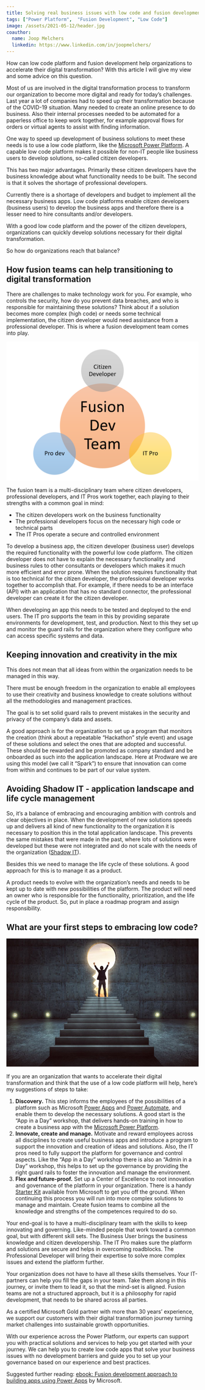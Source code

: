 ```yaml
---
title: Solving real business issues with low code and fusion development – how to do it.
tags: ["Power Platform",  "Fusion Development", "Low Code"]
image: /assets/2021-05-12/header.jpg
coauthor: 
  name: Joop Melchers 
  linkedin: https://www.linkedin.com/in/joopmelchers/
---
```

How can low code platform and fusion development help organizations to accelerate their digital transformation? With this article I will give my view and some advice on this question.

Most of us are involved in the digital transformation process to transform our organization to become more digital and ready for today’s challenges. Last year a lot of companies had to speed up their transformation because of the COVID-19 situation. Many needed to create an online presence to do business. Also their internal processes needed to be automated for a paperless office to keep work together, for example approval flows for orders or virtual agents to assist with finding information.

One way to speed up development of business solutions to meet these needs is to use a low code platform, like the [Microsoft Power Platform](https://www.prodwaregroup.com/our-solutions/microsoft-power-platform/). A capable low code platform makes it possible for non-IT people like business users to develop solutions, so-called citizen developers. 

This has two major advantages. Primarily these citizen developers have the business knowledge about what functionality needs to be built. The second is that it solves the shortage of professional developers. 

Currently there is a shortage of developers and budget to implement all the necessary business apps. Low code platforms enable citizen developers (business users) to develop the business apps and therefore there is a lesser need to hire consultants and/or developers. 

With a good low code platform and the power of the citizen developers, organizations can quickly develop solutions necessary for their digital transformation.

So how do organizations reach that balance?

## How fusion teams can help transitioning to digital transformation
There are challenges to make technology work for you. For example, who controls the security, how do you prevent data breaches, and who is responsible for maintaining these solutions? Think about if a solution becomes more complex (high code) or needs some technical implementation, the citizen developer would need assistance from a professional developer. This is where a fusion development team comes into play.
  
![Fusion Dev team](/assets/2021-05-12/image1.png)

The fusion team is a multi-disciplinary team where citizen developers, professional developers, and IT Pros work together, each playing to their strengths with a common goal in mind: 

- The citizen developers work on the business functionality
- The professional developers focus on the necessary high code or technical parts
- The IT Pros operate a secure and controlled environment

To develop a business app, the citizen developer (business user) develops the required functionality with the powerful low code platform. The citizen developer does not have to explain the necessary functionality and business rules to other consultants or developers which makes it much more efficient and error prone. When the solution requires functionality that is too technical for the citizen developer, the professional developer works together to accomplish that. For example, if there needs to be an interface (API) with an application that has no standard connector, the professional developer can create it for the citizen developer. 

When developing an app this needs to be tested and deployed to the end users. The IT pro supports the team in this by providing separate environments for development, test, and production. Next to this they set up and monitor the guard rails for the organization where they configure who can access specific systems and data.

## Keeping innovation and creativity in the mix
This does not mean that all ideas from within the organization needs to be managed in this way. 

There must be enough freedom in the organization to enable all employees to use their creativity and business knowledge to create solutions without all the methodologies and management practices. 

The goal is to set solid guard rails to prevent mistakes in the security and privacy of the company’s data and assets. 

A good approach is for the organization to set up a program that monitors the creation (think about a repeatable “Hackathon” style event) and usage of these solutions and select the ones that are adopted and successful. These should be rewarded and be promoted as company standard and be onboarded as such into the application landscape.  Here at Prodware we are using this model (we call it “Spark”) to ensure that innovation can come from within and continues to be part of our value system.

## Avoiding Shadow IT - application landscape and life cycle management
So, it’s a balance of embracing and encouraging ambition with controls and clear objectives in place.
When the development of new solutions speeds up and delivers all kind of new functionality to the organization it is necessary to position this in the total application landscape. This prevents the same mistakes that were made in the past, where lots of solutions were developed but these were not integrated and do not scale with the needs of the organization ([Shadow IT](https://www.cio.com/article/3314738/shadow-it-the-cio-s-perspective.html)).

Besides this we need to manage the life cycle of these solutions.  A good approach for this is to manage it as a product. 

A product needs to evolve with the organization’s needs and needs to be kept up to date with new possibilities of the platform. The product will need an owner who is responsible for the functionality, prioritization, and the life cycle of the product. So, put in place a roadmap program and assign responsibility.

## What are your first steps to embracing low code?
![keyhole](/assets/2021-05-12/image2.jpg)

If you are an organization that wants to accelerate their digital transformation and think that the use of a low code platform will help, here’s my suggestions of steps to take: 
1. **Discovery.** This step informs the employees of the possibilities of a platform such as Microsoft [Power Apps](https://www.prodwaregroup.com/our-solutions/microsoft-power-platform/microsoft-power-apps/) and [Power Automate](https://www.prodwaregroup.com/our-solutions/microsoft-power-platform/microsoft-power-automate/), and enable them to develop the necessary solutions. A good start is the “App in a Day” workshop, that delivers hands-on training in how to create a business app with the [Microsoft Power Platform](https://www.prodwaregroup.com/our-solutions/microsoft-power-platform/). 
2. **Innovate, create and manage.** Motivate and reward employees across all disciplines to create useful business apps and introduce a program to support the innovation and creation of ideas and solutions. 
Also, the IT pros need to fully support the platform for governance and control aspects. Like the “App in a Day” workshop there is also an “Admin in a Day” workshop, this helps to set up the governance by providing the right guard rails to foster the innovation and manage the environment.
3. **Flex and future-proof.** Set up a Center of Excellence to root innovation and governance of the platform in your organization. There is a handy [Starter Kit](https://docs.microsoft.com/en-us/power-platform/guidance/coe/starter-kit) available from Microsoft to get you off the ground. 
When continuing this process you will run into more complex solutions to manage and maintain. Create fusion teams to combine all the knowledge and strengths of the competences required to do so. 

Your end-goal is to have a multi-disciplinary team with the skills to keep innovating and governing. Like-minded people that work toward a common goal, but with different skill sets. The Business User brings the business knowledge and citizen developership. The IT Pro makes sure the platform and solutions are secure and helps in overcoming roadblocks. The Professional Developer will bring their expertise to solve more complex issues and extend the platform further. 

Your organization does not have to have all these skills themselves. Your IT-partners can help you fill the gaps in your team. Take them along in this journey, or invite them to lead it, so that the mind-set is aligned. Fusion teams are not a structured approach, but it is a philosophy for rapid development, that needs to be shared across all parties.

As a certified Microsoft Gold partner with more than 30 years’ experience, we support our customers with their digital transformation journey turning market challenges into sustainable growth opportunities.

With our experience across the Power Platform, our experts can support you with practical solutions and services to help you get started with your journey. We can help you to create low code apps that solve your business issues with no development barriers and guide you to set up your governance based on our experience and best practices.

Suggested further reading: [ebook: Fusion development approach to building apps using Power Apps](https://docs.microsoft.com/en-us/powerapps/guidance/fusion-dev-ebook/)  by Microsoft.